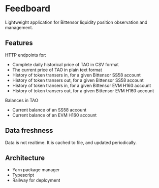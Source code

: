 # Feedboard

Lightweight application for Bittensor liquidity position observation and management.

## Features

HTTP endpoints for:

- Complete daily historical price of TAO in CSV format
- The current price of TAO in plain text format
- History of token transers in, for a given Bittensor SS58 account
- History of token transers out, for a given Bittensor SS58 account
- History of token transers in, for a given Bittensor EVM H160 account
- History of token transers out, for a given Bittensor EVM H160 account

Balances in TAO
- Current balance of an SS58 account
- Current balance of an EVM H160 account

## Data freshness

Data is not realtime. It is cached to file, and updated periodically.
 
## Architecture

- Yarn package manager
- Typescript
- Railway for deployment

